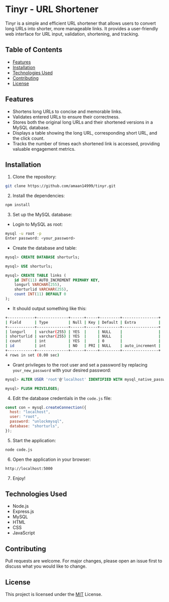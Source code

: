 # Tinyr - URL Shortener

Tinyr is a simple and efficient URL shortener that allows users to convert long URLs into shorter, more manageable links. It provides a user-friendly web interface for URL input, validation, shortening, and tracking.

## Table of Contents

- [Features](#features)
- [Installation](#installation)
- [Technologies Used](#technologies-used)
- [Contributing](#contributing)
- [License](#license)

## Features

- Shortens long URLs to concise and memorable links.
- Validates entered URLs to ensure their correctness.
- Stores both the original long URLs and their shortened versions in a MySQL database.
- Displays a table showing the long URL, corresponding short URL, and the click count.
- Tracks the number of times each shortened link is accessed, providing valuable engagement metrics.

## Installation

1. Clone the repository:

```bash
git clone https://github.com/amaan14999/tinyr.git
```

2. Install the dependencies:

```bash
npm install
```

3. Set up the MySQL database:

- Login to MySQL as root:

```bash
mysql -u root -p
Enter password: <your_password>
```

- Create the database and table:

```sql
mysql> CREATE DATABASE shorturls;

mysql> USE shorturls;

mysql> CREATE TABLE links (
    id INT(11) AUTO_INCREMENT PRIMARY KEY,
    longurl VARCHAR(255),
    shorturlid VARCHAR(255),
    count INT(11) DEFAULT 0
);
```

- It should output something like this:

```bash
+------------+--------------+------+-----+---------+----------------+
| Field      | Type         | Null | Key | Default | Extra          |
+------------+--------------+------+-----+---------+----------------+
| longurl    | varchar(255) | YES  |     | NULL    |                |
| shorturlid | varchar(255) | YES  |     | NULL    |                |
| count      | int          | YES  |     | 0       |                |
| id         | int          | NO   | PRI | NULL    | auto_increment |
+------------+--------------+------+-----+---------+----------------+
4 rows in set (0.00 sec)
```

- Grant privileges to the root user and set a password by replacing `your_new_password` with your desired password:

```sql
mysql> ALTER USER 'root'@'localhost' IDENTIFIED WITH mysql_native_password BY 'your_new_password';

mysql> FLUSH PRIVILEGES;
```

4. Edit the database credentials in the `code.js` file:

```js
const con = mysql.createConnection({
  host: "localhost",
  user: "root",
  password: "unlockmysql",
  database: "shorturls",
});
```

5. Start the application:

```bash
node code.js
```

6. Open the application in your browser:

```bash
http://localhost:5000
```

7. Enjoy!

## Technologies Used

- Node.js
- Express.js
- MySQL
- HTML
- CSS
- JavaScript

## Contributing

Pull requests are welcome. For major changes, please open an issue first to discuss what you would like to change.

## License

This project is licensed under the [MIT](https://github.com/amaan14999/tinyr/blob/main/LICENSE) License.
